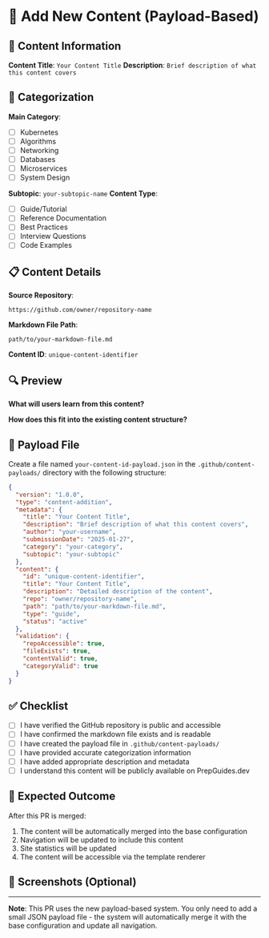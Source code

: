 # 📝 Add New Content (Payload-Based)

## 🎯 Content Information

**Content Title**: `Your Content Title`
**Description**: `Brief description of what this content covers`

## 📂 Categorization

**Main Category**: 
- [ ] Kubernetes
- [ ] Algorithms  
- [ ] Networking
- [ ] Databases
- [ ] Microservices
- [ ] System Design

**Subtopic**: `your-subtopic-name`
**Content Type**: 
- [ ] Guide/Tutorial
- [ ] Reference Documentation
- [ ] Best Practices
- [ ] Interview Questions
- [ ] Code Examples

## 📋 Content Details

**Source Repository**: 
```
https://github.com/owner/repository-name
```

**Markdown File Path**:
```
path/to/your-markdown-file.md
```

**Content ID**: `unique-content-identifier`

## 🔍 Preview

**What will users learn from this content?**
<!-- Describe the key learning outcomes -->

**How does this fit into the existing content structure?**
<!-- Explain how this complements existing content -->

## 📄 Payload File

Create a file named `your-content-id-payload.json` in the `.github/content-payloads/` directory with the following structure:

```json
{
  "version": "1.0.0",
  "type": "content-addition",
  "metadata": {
    "title": "Your Content Title",
    "description": "Brief description of what this content covers",
    "author": "your-username",
    "submissionDate": "2025-01-27",
    "category": "your-category",
    "subtopic": "your-subtopic"
  },
  "content": {
    "id": "unique-content-identifier",
    "title": "Your Content Title",
    "description": "Detailed description of the content",
    "repo": "owner/repository-name",
    "path": "path/to/your-markdown-file.md",
    "type": "guide",
    "status": "active"
  },
  "validation": {
    "repoAccessible": true,
    "fileExists": true,
    "contentValid": true,
    "categoryValid": true
  }
}
```

## ✅ Checklist

- [ ] I have verified the GitHub repository is public and accessible
- [ ] I have confirmed the markdown file exists and is readable
- [ ] I have created the payload file in `.github/content-payloads/`
- [ ] I have provided accurate categorization information
- [ ] I have added appropriate description and metadata
- [ ] I understand this content will be publicly available on PrepGuides.dev

## 🚀 Expected Outcome

After this PR is merged:
1. The content will be automatically merged into the base configuration
2. Navigation will be updated to include this content
3. Site statistics will be updated
4. The content will be accessible via the template renderer

## 📸 Screenshots (Optional)

<!-- If applicable, add screenshots of the content -->

---

**Note**: This PR uses the new payload-based system. You only need to add a small JSON payload file - the system will automatically merge it with the base configuration and update all navigation.
